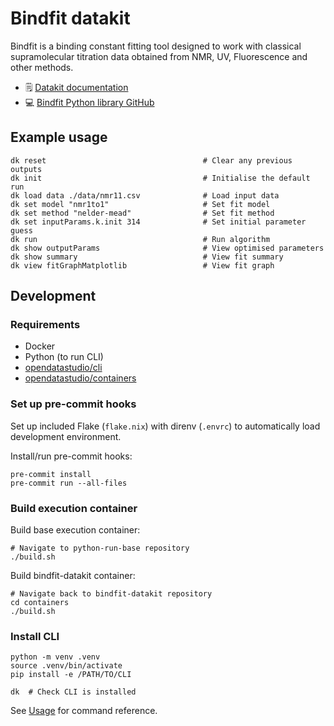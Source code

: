 # Bindfit datakit

Bindfit is a binding constant fitting tool designed to work with classical supramolecular titration data obtained from NMR, UV, Fluorescence and other methods.

* 🗒️ [Datakit documentation](https://docs.opendata.studio/)
* 💻 [Bindfit Python library GitHub](https://github.com/opendatastudio/bindfit)

## Example usage
```
dk reset                                   # Clear any previous outputs
dk init                                    # Initialise the default run
dk load data ./data/nmr11.csv              # Load input data
dk set model "nmr1to1"                     # Set fit model
dk set method "nelder-mead"                # Set fit method
dk set inputParams.k.init 314              # Set initial parameter guess
dk run                                     # Run algorithm
dk show outputParams                       # View optimised parameters
dk show summary                            # View fit summary
dk view fitGraphMatplotlib                 # View fit graph
```

## Development

### Requirements

* Docker
* Python (to run CLI)
* [opendatastudio/cli](https://github.com/opendatastudio/cli)
* [opendatastudio/containers](https://github.com/opendatastudio/containers)

### Set up pre-commit hooks

Set up included Flake (`flake.nix`) with direnv (`.envrc`) to automatically load development environment.

Install/run pre-commit hooks:
```
pre-commit install
pre-commit run --all-files
```

### Build execution container

Build base execution container:
```
# Navigate to python-run-base repository
./build.sh
```

Build bindfit-datakit container:
```
# Navigate back to bindfit-datakit repository
cd containers
./build.sh
```

### Install CLI

```
python -m venv .venv
source .venv/bin/activate
pip install -e /PATH/TO/CLI

dk  # Check CLI is installed
```

See [Usage](#usage) for command reference.
